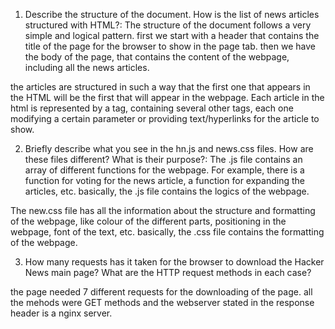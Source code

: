1. Describe the structure of the document. How is the list of news articles structured with HTML?:
The structure of the document follows a very simple and logical pattern. first we start with a header that contains the title of the page for the browser to show in the page tab. then we have the body of the page, that contains the content of the webpage, including all the news articles.

the articles are structured in such a way that the first one that appears in the HTML will be the first that will appear in the webpage. Each article in the html is represented by a tag, containing several other tags, each one modifying a certain parameter or providing text/hyperlinks for the article to show.

2. Briefly describe what you see in the hn.js and news.css files. How are these files different? What is their purpose?:
The .js file contains an array of different functions for the webpage. For example, there is a function for voting for the news article, a function for expanding the articles, etc. basically, the .js file contains the logics of the webpage.

The new.css file has all the information about the structure and formatting of the webpage, like colour of the different parts, positioning in the webpage, font of the text, etc. basically, the .css file contains the formatting of the webpage.

3. How many requests has it taken for the browser to download the Hacker News main page? What are the HTTP request methods in each case?

the page needed 7 different requests for the downloading of the page. all the mehods were GET methods and the webserver stated in the response header is a nginx server. 
